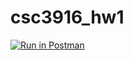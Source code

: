 # csc3916_hw1


[![Run in Postman](https://run.pstmn.io/button.svg)](https://app.getpostman.com/run-collection/07950ff2e9ec2dcbb912)
